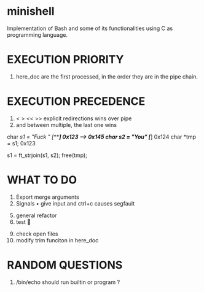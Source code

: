 # minishell
Implementation of Bash and some of its functionalities using C as programming language.

# EXECUTION PRIORITY
1) here_doc are the first processed, in the order they are in the pipe chain.

# EXECUTION PRECEDENCE
1) < > << >> explicit redirections wins over pipe
2) and between multiple, the last one wins

char *s1 = "Fuck " [******] 0x123 --> 0x145
char *s2 = "You"   [****]	0x124
char *tmp = s1; 0x123

s1 = ft_strjoin(s1, s2);
free(tmp);

# WHAT TO DO
1) Export merge arguments
2) Signals
	• give input and ctrl+c causes segfault
<!-- 3) add_history() -->
<!-- 4) executor leaks & refactor
	• unlink() here docs -->
5) general refactor
6) test 🤬
<!-- 7) syntax error format? -->
<!-- 8) echo -> not right print -->
9) check open files
10) modify trim funciton in here_doc

# RANDOM QUESTIONS
1) /bin/echo should run builtin or program ?
